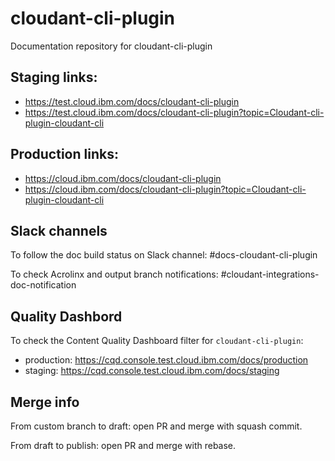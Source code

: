 # cloudant-cli-plugin

Documentation repository for cloudant-cli-plugin

## Staging links:

* https://test.cloud.ibm.com/docs/cloudant-cli-plugin
* https://test.cloud.ibm.com/docs/cloudant-cli-plugin?topic=Cloudant-cli-plugin-cloudant-cli

## Production links:

* https://cloud.ibm.com/docs/cloudant-cli-plugin
* https://cloud.ibm.com/docs/cloudant-cli-plugin?topic=Cloudant-cli-plugin-cloudant-cli

## Slack channels

To follow the doc build status on Slack channel: #docs-cloudant-cli-plugin

To check Acrolinx and output branch notifications: #cloudant-integrations-doc-notification

## Quality Dashbord

To check the Content Quality Dashboard filter for `cloudant-cli-plugin`:

* production: https://cqd.console.test.cloud.ibm.com/docs/production
* staging: https://cqd.console.test.cloud.ibm.com/docs/staging

## Merge info

From custom branch to draft: open PR and merge with squash commit.

From draft to publish: open PR and merge with rebase.
